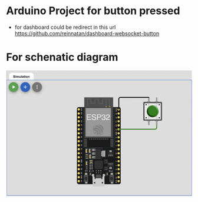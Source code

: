 # Arduino Project for button pressed
  - for dashboard could be redirect in this url https://github.com/reinnatan/dashboard-websocket-button
# For schenatic diagram
   ![Alt text](schematic-diagram.png "Schematics")
